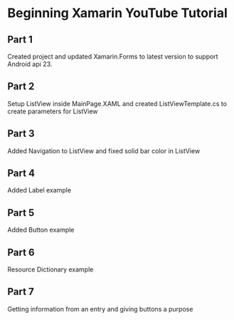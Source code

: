 Beginning Xamarin YouTube Tutorial
======

## Part 1
Created project and updated Xamarin.Forms to latest version to support Android api 23.

## Part 2
Setup ListView inside MainPage.XAML and created ListViewTemplate.cs to create parameters for ListView

## Part 3
Added Navigation to ListView and fixed solid bar color in ListView

## Part 4
Added Label example

## Part 5
Added Button example

## Part 6
Resource Dictionary example

## Part 7
Getting information from an entry and giving buttons a purpose
